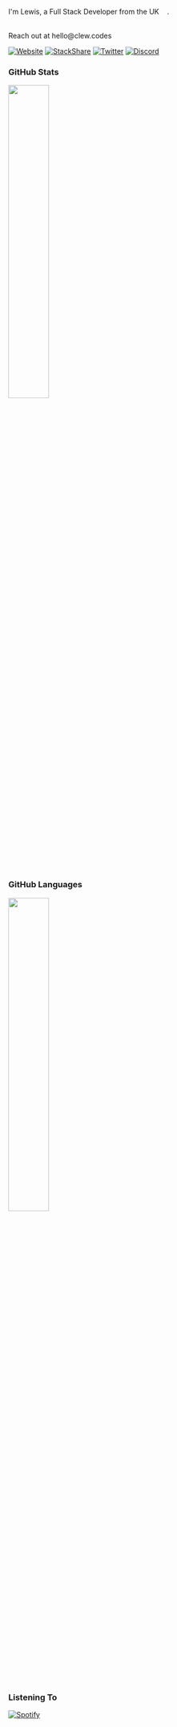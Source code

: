 I'm Lewis, a Full Stack Developer from the UK <img style="width: 12px" src="https://cdn-icons-png.flaticon.com/512/197/197374.png" />.

<br/>
Reach out at <a hred= "mailto:hello@clew.codes">hello@clew.codes</a>

[![Website](https://img.shields.io/badge/Website-ff4055)](https://clew.codes)
[![StackShare](http://img.shields.io/badge/tech-stack-0690fa.svg?style=flat)](https://stackshare.io/clew/full-stack)
[![Twitter](https://img.shields.io/badge/Twitter-00acee)](https://twitter.com/clewcodes)
[![Discord](https://img.shields.io/badge/Discord-7289da)](https://discordapp.com/users/clew#6069)


### GitHub Stats
<div><img style="height: auto; width: 40%;" class="img" src="https://github-readme-stats.vercel.app/api?username=clew-codes&theme=radical&show_icons=true&include_all_commits=true&hide_border=true&bg_color=ff4055&title_color=fff&text_color=fff" /></div>

### GitHub Languages
<div><img style="height: auto; width: 40%;" class="img" src="https://github-readme-stats.vercel.app/api/top-langs/?username=clew-codes&theme=radical&langs_count=8&layout=compact&hide_border=true&bg_color=ff4055&title_color=fff&text_color=fff" /></div>

### Listening To
[![Spotify](https://spotify-now-playing-mocha-theta.vercel.app/api/spotify?background_color=ff4055&border_color=ff4055)](https://open.spotify.com/user/pqt4rwcoaths6i7sju3x8zjq1)
